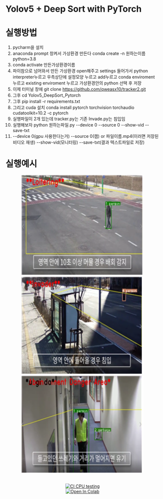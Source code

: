# Yolov5 + Deep Sort with PyTorch




# 실행방법
1. pycharm을 설치
2. anaconda prompt 창켜서 가상환경 만든다 conda create -n 원하는이름 python=3.8
3. conda activate 만든가상환경이름
4. 파이참으로 넘어와서 만든 가상환경 open해주고 settings 들어가서 python interpreter누르고 우측상단에 설정모양 누르고 add누르고 conda enviroment 누르고 existing enviroment 누르고 가상환경안의 python 선택 후 저장
5. 이제 터미널 창에 git clone https://github.com/qweasx10/tracker2.git
6. 그후 cd Yolov5_DeepSort_Pytorch
7. 그후 pip install -r requirements.txt
8. 그리고 cuda 설치 conda install pytorch torchvision torchaudio cudatoolkit=10.2 -c pytorch
9. 실행파일이 2개 있는데 tracker.py는 기존 Invade.py는 침입임 
10. 실행해보자 python 원하는파일.py --device 0 --source 0 --show-vid --save-txt
11. --device 0(gpu 사용한다는거) --source 0(캠) or 파일이름.mp4(이러면 저장된 비디오 재생) --show-vid(모니터링) --save-txt(결과 텍스트파일로 저장)

# 실행예시
<div align="center">
<p>
<img src="MOT16_eval/KakaoTalk_20220124_180117100.png" width="400"/> <img src="MOT16_eval/KakaoTalk_20220124_180126569.png" width="400"/><img src="MOT16_eval/KakaoTalk_20220124_180137856.png" width="400"/> 
</p>
<br>
<div>
<a href="https://github.com/mikel-brostrom/Yolov5_DeepSort_Pytorch/actions"><img src="https://github.com/mikel-brostrom/Yolov5_DeepSort_Pytorch/workflows/CI%20CPU%20testing/badge.svg" alt="CI CPU testing"></a>
<br>  
<a href="https://colab.research.google.com/drive/18nIqkBr68TkK8dHdarxTco6svHUJGggY?usp=sharing"><img src="https://colab.research.google.com/assets/colab-badge.svg" alt="Open In Colab"></a>
 
</div>

</div>





